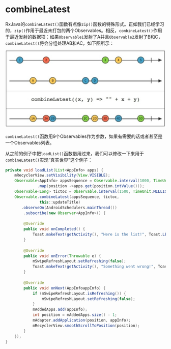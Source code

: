 # combineLatest

RxJava的`combineLatest()`函数有点像`zip()`函数的特殊形式。正如我们已经学习的，`zip()`作用于最近未打包的两个Observables。相反，`combineLatest()`作用于最近发射的数据项：如果`Observable1`发射了A并且`Observable2`发射了B和C，`combineLatest()`将会分组处理AB和AC，如下图所示：

![](chapter6_9.png)

`combineLatest()`函数用9个Observables作为参数，如果有需要的话或者甚至是一个Observables列表。

从之前的例子中把`loadList()`函数借用过来，我们可以修改一下来用于`combineLatest()`实现“真实世界”这个例子：
```java
private void loadList(List<AppInfo> apps) {
    mRecyclerView.setVisibility(View.VISIBLE);
    Observable<AppInfo> appsSequence = Observable.interval(1000, TimeUnit.MILLISECONDS)
              .map(position ->apps.get(position.intValue()));
    Observable<Long> tictoc = Observable.interval(1500, TimeUnit.MILLISECONDS);
    Observable.combineLatest(appsSequence, tictoc,
               this::updateTitle)
       .observeOn(AndroidSchedulers.mainThread())
        .subscribe(new Observer<AppInfo>() {
        
        @Override
        public void onCompleted() {
            Toast.makeText(getActivity(), "Here is the list!", Toast.LENGTH_LONG).show();
        }
        
        @Override
        public void onError(Throwable e) {
            mSwipeRefreshLayout.setRefreshing(false);
            Toast.makeText(getActivity(), "Something went wrong!", Toast.LENGTH_SHORT).show();
        }
        
        @Override
        public void onNext(AppInfoappInfo) {
            if (mSwipeRefreshLayout.isRefreshing()) {
                mSwipeRefreshLayout.setRefreshing(false);
            } 
            mAddedApps.add(appInfo);
            int position = mAddedApps.size() - 1;
            mAdapter.addApplication(position, appInfo);
            mRecyclerView.smoothScrollToPosition(position);
        } 
    });
}
```